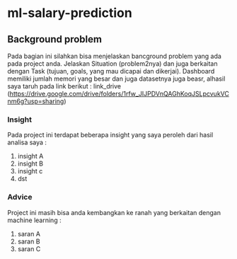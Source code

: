 # ml-salary-prediction
## Background problem
Pada bagian ini silahkan bisa menjelaskan bancground problem yang ada pada project anda. Jelaskan Situation (problem2nya) dan juga berkaitan dengan Task (tujuan, goals, yang mau dicapai dan dikerjai). Dashboard memiliki jumlah memori yang besar dan juga datasetnya juga beasr, alhasil saya taruh pada link berikut : link_drive (https://drive.google.com/drive/folders/1rfw_JIJPDVnQAGhKoqJSLpcvukVCnm6g?usp=sharing)

### Insight 
Pada project ini terdapat beberapa insight yang saya peroleh dari hasil analisa saya :
1. insight A
2. insight B
3. insight c
4. dst

### Advice
Project ini masih bisa anda kembangkan ke ranah yang berkaitan dengan machine learning :
1. saran A
2. saran B
3. saran C
